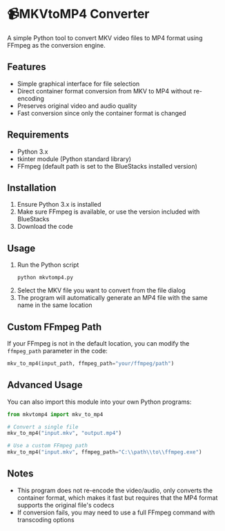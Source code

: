 # 📹MKVtoMP4 Converter

A simple Python tool to convert MKV video files to MP4 format using FFmpeg as the conversion engine.

## Features

- Simple graphical interface for file selection
- Direct container format conversion from MKV to MP4 without re-encoding
- Preserves original video and audio quality
- Fast conversion since only the container format is changed

## Requirements

- Python 3.x
- tkinter module (Python standard library)
- FFmpeg (default path is set to the BlueStacks installed version)

## Installation

1. Ensure Python 3.x is installed
2. Make sure FFmpeg is available, or use the version included with BlueStacks
3. Download the code

## Usage

1. Run the Python script
   ```
   python mkvtomp4.py
   ```
2. Select the MKV file you want to convert from the file dialog
3. The program will automatically generate an MP4 file with the same name in the same location

## Custom FFmpeg Path

If your FFmpeg is not in the default location, you can modify the `ffmpeg_path` parameter in the code:

```python
mkv_to_mp4(input_path, ffmpeg_path="your/ffmpeg/path")
```

## Advanced Usage

You can also import this module into your own Python programs:

```python
from mkvtomp4 import mkv_to_mp4

# Convert a single file
mkv_to_mp4("input.mkv", "output.mp4")

# Use a custom FFmpeg path
mkv_to_mp4("input.mkv", ffmpeg_path="C:\\path\\to\\ffmpeg.exe")
```

## Notes

- This program does not re-encode the video/audio, only converts the container format, which makes it fast but requires that the MP4 format supports the original file's codecs
- If conversion fails, you may need to use a full FFmpeg command with transcoding options
